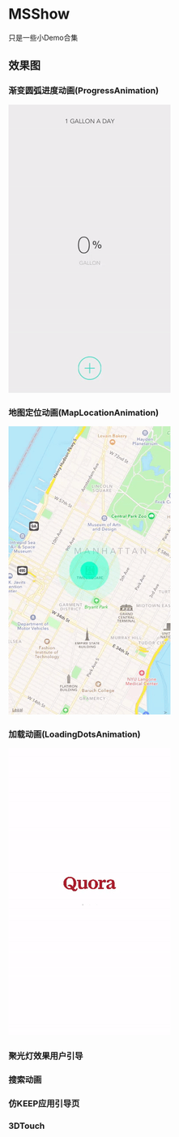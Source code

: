 # MSShow
只是一些小Demo合集

## 效果图

### 渐变圆弧进度动画(ProgressAnimation)
![MapLocationAnimation](ProgressAnimation.gif)

### 地图定位动画(MapLocationAnimation)
![MapLocationAnimation](MapLocationAnimation.gif)

### 加载动画(LoadingDotsAnimation)
![LoadingDotsAnimation](LoadingDotsAnimation.gif)

### 聚光灯效果用户引导

### 搜索动画

### 仿KEEP应用引导页

### 3DTouch
